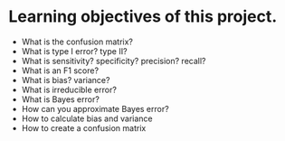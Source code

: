 # Learning objectives of this project.

- What is the confusion matrix?
- What is type I error? type II?
- What is sensitivity? specificity? precision? recall?
- What is an F1 score?
- What is bias? variance?
- What is irreducible error?
- What is Bayes error?
- How can you approximate Bayes error?
- How to calculate bias and variance
- How to create a confusion matrix
